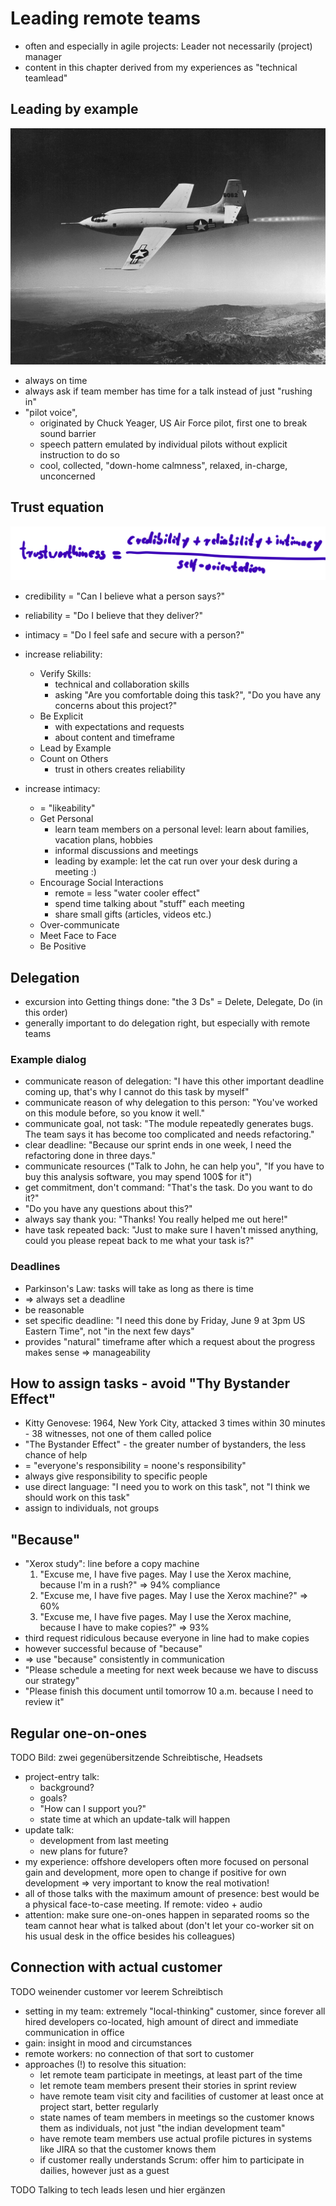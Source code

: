 # Leading remote teams
- often and especially in agile projects: Leader not necessarily (project) manager
- content in this chapter derived from my experiences as "technical teamlead"

## Leading by example
![alt text](slides/1280px-Bell_X-1_46-062_(in_flight).jpg)

- always on time
- always ask if team member has time for a talk instead of just "rushing in"
- "pilot voice",
    - originated by Chuck Yeager, US Air Force pilot, first one to break sound barrier
    - speech pattern emulated by individual pilots without explicit instruction to do so
    - cool, collected, "down-home calmness", relaxed, in-charge, unconcerned

## Trust equation
![alt_text](slides/trustEquation.png)
- credibility = "Can I believe what a person says?"
- reliability = "Do I believe that they deliver?"
- intimacy = "Do I feel safe and secure with a person?"

- increase reliability:
    - Verify Skills: 
        - technical and collaboration skills
        - asking "Are you comfortable doing this task?", "Do you have any concerns about this project?"
    - Be Explicit
        - with expectations and requests
        - about content and timeframe 
    - Lead by Example
    - Count on Others
        - trust in others creates reliability
- increase intimacy:
    - = "likeability"
    - Get Personal
        - learn team members on a personal level: learn about families, vacation plans, hobbies
        - informal discussions and meetings
        - leading by example: let the cat run over your desk during a meeting :)
    - Encourage Social Interactions
        - remote = less "water cooler effect"
        - spend time talking about "stuff" each meeting
        - share small gifts (articles, videos etc.)
    - Over-communicate
    - Meet Face to Face
    - Be Positive

## Delegation
- excursion into Getting things done: "the 3 Ds" = Delete, Delegate, Do (in this order)
- generally important to do delegation right, but especially with remote teams

### Example dialog
- communicate reason of delegation: "I have this other important deadline coming up, that's why I cannot do this task by myself"
- communicate reason of why delegation to this person: "You've worked on this module before, so you know it well."
- communicate goal, not task: "The module repeatedly generates bugs. The team says it has become too complicated and needs refactoring."
- clear deadline: "Because our sprint ends in one week, I need the refactoring done in three days."
- communicate resources ("Talk to John, he can help you", "If you have to buy this analysis software, you may spend 100$ for it")
- get commitment, don't command: "That's the task. Do you want to do it?"
- "Do you have any questions about this?"
- always say thank you: "Thanks! You really helped me out here!"
- have task repeated back: "Just to make sure I haven't missed anything, could you please repeat back to me what your task is?"

### Deadlines
- Parkinson's Law: tasks will take as long as there is time
- => always set a deadline
- be reasonable
- set specific deadline: "I need this done by Friday, June 9 at 3pm US Eastern Time", not "in the next few days"
- provides "natural" timeframe after which a request about the progress makes sense => manageability
 
## How to assign tasks - avoid "Thy Bystander Effect"
- Kitty Genovese: 1964, New York City, attacked 3 times within 30 minutes - 38 witnesses, not one of them called police
- "The Bystander Effect" - the greater number of bystanders, the less chance of help
- = "everyone's responsibility = noone's responsibility" 
- always give responsibility to specific people
- use direct language: "I need you to work on this task", not "I think we should work on this task"
- assign to individuals, not groups

## "Because"
- "Xerox study": line before a copy machine
    1. "Excuse me, I have five pages. May I use the Xerox machine, because I'm in a rush?" => 94% compliance
    1. "Excuse me, I have five pages. May I use the Xerox machine?" => 60%
    1. "Excuse me, I have five pages. May I use the Xerox machine, because I have to make copies?" => 93%
- third request ridiculous because everyone in line had to make copies
- however successful because of "because"
- => use "because" consistently in communication
- "Please schedule a meeting for next week because we have to discuss our strategy"
- "Please finish this document until tomorrow 10 a.m. because I need to review it"
 
## Regular one-on-ones
TODO Bild: zwei gegenübersitzende Schreibtische, Headsets
- project-entry talk:
    - background?
    - goals?
    - "How can I support you?"
    - state time at which an update-talk will happen
- update talk:
    - development from last meeting
    - new plans for future?
- my experience: offshore developers often more focused on personal gain and development, more open to change if positive for own development => very important to know the real motivation!
- all of those talks with the maximum amount of presence: best would be a physical face-to-case meeting. If remote: video + audio
- attention: make sure one-on-ones happen in separated rooms so the team cannot hear what is talked about (don't let your co-worker sit on his usual desk in the office besides his colleagues)  

## Connection with actual customer
TODO weinender customer vor leerem Schreibtisch
- setting in my team: extremely "local-thinking" customer, since forever all hired developers co-located, high amount of direct and immediate communication in office
- gain: insight in mood and circumstances
- remote workers: no connection of that sort to customer
- approaches (!) to resolve this situation:
    - let remote team participate in meetings, at least part of the time
    - let remote team members present their stories in sprint review
    - have remote team visit city and facilities of customer at least once at project start, better regularly
    - state names of team members in meetings so the customer knows them as individuals, not just "the indian development team"
    - have remote team members use actual profile pictures in systems like JIRA so that the customer knows them
    - if customer really understands Scrum: offer him to participate in dailies, however just as a guest

TODO Talking to tech leads lesen und hier ergänzen